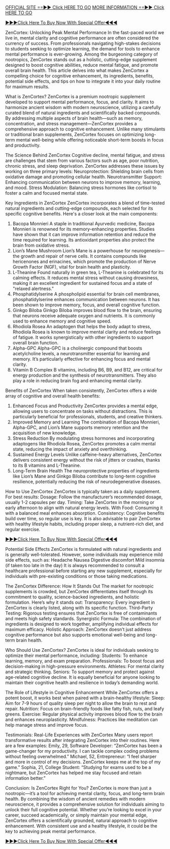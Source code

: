 [OFFICIAL SITE ==►► Click HERE TO GO](https://taptobuynow.com/plantsulin-order/)
[MORE INFORMATION ==►► Click HERE TO GO](https://taptobuynow.com/plantsulin-order/)



[►►►Click Here To Buy Now With Special Offer◄◄◄](https://taptobuynow.com/zencortex-order/)

ZenCortex: Unlocking Peak Mental Performance
In the fast-paced world we live in, mental clarity and cognitive performance are often considered the currency of success. From professionals navigating high-stakes decisions to students seeking to optimize learning, the demand for tools to enhance mental performance is ever-growing. Among the burgeoning category of nootropics, ZenCortex stands out as a holistic, cutting-edge supplement designed to boost cognitive abilities, reduce mental fatigue, and promote overall brain health.
This article delves into what makes ZenCortex a compelling choice for cognitive enhancement, its ingredients, benefits, potential side effects, and tips on how to integrate it into your daily routine for maximum results.

What is ZenCortex?
ZenCortex is a premium nootropic supplement developed to support mental performance, focus, and clarity. It aims to harmonize ancient wisdom with modern neuroscience, utilizing a carefully curated blend of natural ingredients and scientifically backed compounds. By addressing multiple aspects of brain health—such as memory, concentration, and stress management—ZenCortex provides a comprehensive approach to cognitive enhancement.
Unlike many stimulants or traditional brain supplements, ZenCortex focuses on optimizing long-term mental well-being while offering noticeable short-term boosts in focus and productivity.

The Science Behind ZenCortex
Cognitive decline, mental fatigue, and stress are challenges that stem from various factors such as age, poor nutrition, chronic stress, and sleep deprivation. ZenCortex addresses these issues by working on three primary levels:
Neuroprotection: Shielding brain cells from oxidative damage and promoting cellular health.
Neurotransmitter Support: Enhancing communication between neurons to improve memory, learning, and mood.
Stress Modulation: Balancing stress hormones like cortisol to foster a calm and focused mental state.

Key Ingredients in ZenCortex
ZenCortex incorporates a blend of time-tested natural ingredients and cutting-edge compounds, each selected for its specific cognitive benefits. Here's a closer look at the main components:
1. Bacopa Monnieri
A staple in traditional Ayurvedic medicine, Bacopa Monnieri is renowned for its memory-enhancing properties. Studies have shown that it can improve information retention and reduce the time required for learning. Its antioxidant properties also protect the brain from oxidative stress.
2. Lion’s Mane Mushroom
Lion’s Mane is a powerhouse for neurogenesis—the growth and repair of nerve cells. It contains compounds like hericenones and erinacines, which promote the production of Nerve Growth Factor (NGF), vital for brain health and plasticity.
3. L-Theanine
Found naturally in green tea, L-Theanine is celebrated for its calming effects. It reduces mental stress without causing drowsiness, making it an excellent ingredient for sustained focus and a state of "relaxed alertness."
4. Phosphatidylserine
A phospholipid essential for brain cell membranes, phosphatidylserine enhances communication between neurons. It has been shown to improve memory, focus, and overall cognitive function.
5. Ginkgo Biloba
Ginkgo Biloba improves blood flow to the brain, ensuring that neurons receive adequate oxygen and nutrients. It is commonly used to enhance memory and cognitive speed.
6. Rhodiola Rosea
An adaptogen that helps the body adapt to stress, Rhodiola Rosea is known to improve mental clarity and reduce feelings of fatigue. It works synergistically with other ingredients to support overall brain function.
7. Alpha-GPC
Alpha-GPC is a cholinergic compound that boosts acetylcholine levels, a neurotransmitter essential for learning and memory. It’s particularly effective for enhancing focus and mental clarity.
8. Vitamin B Complex
B vitamins, including B6, B9, and B12, are critical for energy production and the synthesis of neurotransmitters. They also play a role in reducing brain fog and enhancing mental clarity.

Benefits of ZenCortex
When taken consistently, ZenCortex offers a wide array of cognitive and overall health benefits:
1. Enhanced Focus and Productivity
ZenCortex provides a mental edge, allowing users to concentrate on tasks without distractions. This is particularly beneficial for professionals, students, and creative thinkers.
2. Improved Memory and Learning
The combination of Bacopa Monnieri, Alpha-GPC, and Lion’s Mane supports memory retention and the acquisition of new knowledge.
3. Stress Reduction
By modulating stress hormones and incorporating adaptogens like Rhodiola Rosea, ZenCortex promotes a calm mental state, reducing the impact of anxiety and overthinking.
4. Sustained Energy Levels
Unlike caffeine-heavy alternatives, ZenCortex delivers consistent energy without the risk of jitters or crashes, thanks to its B vitamins and L-Theanine.
5. Long-Term Brain Health
The neuroprotective properties of ingredients like Lion’s Mane and Ginkgo Biloba contribute to long-term cognitive resilience, potentially reducing the risk of neurodegenerative diseases.

How to Use ZenCortex
ZenCortex is typically taken as a daily supplement. For best results:
Dosage: Follow the manufacturer’s recommended dosage, usually 1-2 capsules per day.
Timing: Take ZenCortex in the morning or early afternoon to align with natural energy levels.
With Food: Consuming it with a balanced meal enhances absorption.
Consistency: Cognitive benefits build over time, so regular use is key.
It is also advisable to pair ZenCortex with healthy lifestyle habits, including proper sleep, a nutrient-rich diet, and regular exercise.

[►►►Click Here To Buy Now With Special Offer◄◄◄](https://taptobuynow.com/zencortex-order/)

Potential Side Effects
ZenCortex is formulated with natural ingredients and is generally well-tolerated. However, some individuals may experience mild side effects, such as:
Headache
Nausea
Digestive discomfort
Mild insomnia (if taken too late in the day)
It is always recommended to consult a healthcare professional before starting any new supplement, especially for individuals with pre-existing conditions or those taking medications.

The ZenCortex Difference: How It Stands Out
The market for nootropic supplements is crowded, but ZenCortex differentiates itself through its commitment to quality, science-backed ingredients, and holistic formulation. Here’s why it stands out:
Transparency: Every ingredient in ZenCortex is clearly listed, along with its specific function.
Third-Party Testing: Rigorous testing ensures that ZenCortex is free of contaminants and meets high safety standards.
Synergistic Formula: The combination of ingredients is designed to work together, amplifying individual effects for maximum efficacy.
Holistic Approach: ZenCortex doesn’t just address cognitive performance but also supports emotional well-being and long-term brain health.

Who Should Use ZenCortex?
ZenCortex is ideal for individuals seeking to optimize their mental performance, including:
Students: To enhance learning, memory, and exam preparation.
Professionals: To boost focus and decision-making in high-pressure environments.
Athletes: For mental clarity and strategic thinking.
Seniors: To support memory and protect against age-related cognitive decline.
It is equally beneficial for anyone looking to maintain their cognitive health and resilience in today’s demanding world.

The Role of Lifestyle in Cognitive Enhancement
While ZenCortex offers a potent boost, it works best when paired with a brain-healthy lifestyle:
Sleep: Aim for 7-9 hours of quality sleep per night to allow the brain to rest and repair.
Nutrition: Focus on brain-friendly foods like fatty fish, nuts, and leafy greens.
Exercise: Regular physical activity improves blood flow to the brain and enhances neuroplasticity.
Mindfulness: Practices like meditation can help manage stress and improve focus.

Testimonials: Real-Life Experiences with ZenCortex
Many users report transformative results after integrating ZenCortex into their routines. Here are a few examples:
Emily, 29, Software Developer: “ZenCortex has been a game-changer for my productivity. I can tackle complex coding problems without feeling overwhelmed.”
Michael, 52, Entrepreneur: “I feel sharper and more in control of my decisions. ZenCortex keeps me at the top of my game.”
Sophia, 21, College Student: “Studying for exams used to be a nightmare, but ZenCortex has helped me stay focused and retain information better.”

Conclusion: Is ZenCortex Right for You?
ZenCortex is more than just a nootropic—it’s a tool for achieving mental clarity, focus, and long-term brain health. By combining the wisdom of ancient remedies with modern neuroscience, it provides a comprehensive solution for individuals aiming to unlock their full cognitive potential.
Whether you’re looking to excel in your career, succeed academically, or simply maintain your mental edge, ZenCortex offers a scientifically grounded, natural approach to cognitive enhancement. With consistent use and a healthy lifestyle, it could be the key to achieving peak mental performance.

[►►►Click Here To Buy Now With Special Offer◄◄◄](https://taptobuynow.com/zencortex-order/)
